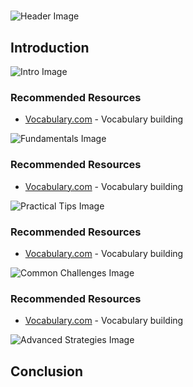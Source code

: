 # 


![Header Image](https://fal.media/files/panda/cKh7Z7tJOxbhFreDLG-nV.png)

## Introduction


![Intro Image](https://fal.media/files/tiger/FpUmfD8NKzeullJ6oir8j.png)

<a href=".html"></a>

### Recommended Resources
- [Vocabulary.com](https://www.vocabulary.com/) - Vocabulary building


![Fundamentals Image](https://fal.media/files/rabbit/obBkE1XXz_iOzG4j8jnrM.png)

<a href=".html"></a>

### Recommended Resources
- [Vocabulary.com](https://www.vocabulary.com/) - Vocabulary building


![Practical Tips Image](https://fal.media/files/panda/2GK_eGuLNUviEb7ltn71_.png)

<a href=".html"></a>

### Recommended Resources
- [Vocabulary.com](https://www.vocabulary.com/) - Vocabulary building


![Common Challenges Image](https://fal.media/files/penguin/2xjGykw9wjHuqGuPcTHD0.png)

<a href=".html"></a>

### Recommended Resources
- [Vocabulary.com](https://www.vocabulary.com/) - Vocabulary building


![Advanced Strategies Image](https://fal.media/files/kangaroo/RgnsmA2J5mLLVnPQ6_yEK.png)

## Conclusion

